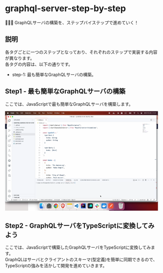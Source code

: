 # graphql-server-step-by-step

🥜🥜🥜 GraphQLサーバの構築を、ステップバイステップで進めていく！  

## 説明

各タグごとに一つのステップとなっており、それぞれのステップで実装する内容が異なります。  
各タグの内容は、以下の通りです。  

- step-1: 最も簡単なGraphQLサーバの構築。

## Step1 - 最も簡単なGraphQLサーバの構築

ここでは、JavaScriptで最も簡単なGraphQLサーバを構築します。  

![Step1](./docs/img/step1.webp)  

## Step2 - GraphQLサーバをTypeScriptに変換してみよう

ここでは、JavaScriptで構築したGraphQLサーバをTypeScriptに変換してみます。  
GraphQLはサーバとクライアントのスキーマ(型定義)を簡単に同期できるので、TypeScriptの強みを活かして開発を進めていきます。  
